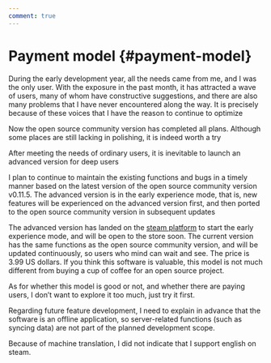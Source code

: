 ```yaml
---
comment: true
---
```


# Payment model {#payment-model}

During the early development year, all the needs came from me, and I was the only user. With the exposure in the past month, it has attracted a wave of users, many of whom have constructive suggestions, and there are also many problems that I have never encountered along the way. It is precisely because of these voices that I have the reason to continue to optimize

Now the open source community version has completed all plans. Although some places are still lacking in polishing, it is indeed worth a try

After meeting the needs of ordinary users, it is inevitable to launch an advanced version for deep users

I plan to continue to maintain the existing functions and bugs in a timely manner based on the latest version of the open source community version v0.11.5. The advanced version is in the early experience mode, that is, new features will be experienced on the advanced version first, and then ported to the open source community version in subsequent updates

The advanced version has landed on the [steam platform](https://store.steampowered.com/app/3026040/shion/) to start the early experience mode, and will be open to the store soon. The current version has the same functions as the open source community version, and will be updated continuously, so users who mind can wait and see. The price is 3.99 US dollars. If you think this software is valuable, this model is not much different from buying a cup of coffee for an open source project.

As for whether this model is good or not, and whether there are paying users, I don’t want to explore it too much, just try it first.

Regarding future feature development, I need to explain in advance that the software is an offline application, so server-related functions (such as syncing data) are not part of the planned development scope.

Because of machine translation, I did not indicate that I support english on steam.